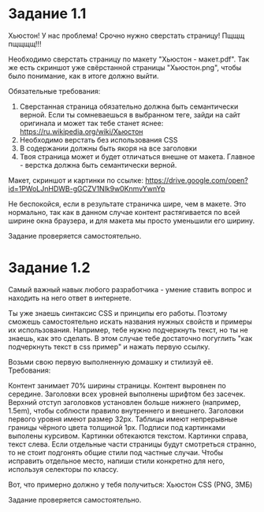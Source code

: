 # Задание 1.1

Хьюстон! У нас проблема! Срочно нужно сверстать страницу! Пщщщ пщщщщ!!!

Необходимо сверстать страницу по  макету "Хьюстон - макет.pdf". Так же есть скриншот уже свёрстанной страницы "Хьюстон.png", чтобы было понимание, как в итоге должно выйти.

Обязательные требования:
1) Сверстанная страница обязательно должна быть семантически верной. Если ты сомневаешься в выбранном теге, зайди на сайт оригинала и может так тебе станет яснее: https://ru.wikipedia.org/wiki/Хьюстон
2) Необходимо верстать без использования CSS
3) В содержании должны быть якоря на все заголовки
4) Твоя страница может и будет отличаться внешне от макета. Главное - верстка должна быть семантически верной.

Макет, скриншот и картинки по ссылке: https://drive.google.com/open?id=1PWoLJnHDWB-gGCZV1Nlk9w0KnmvYwnYp

Не беспокойся, если в результате страничка шире, чем в макете. Это нормально, так как в данном случае контент растягивается по всей ширине окна браузера, и для макета мы просто уменьшили его ширину.

Задание проверяется самостоятельно.

# Задание 1.2

Самый важный навык любого разработчика - умение ставить вопрос и находить на него ответ в интернете.

Ты уже знаешь синтаксис CSS и принципы его работы. Поэтому сможешь самостоятельно искать названия нужных свойств и примеры их использования. Например, тебе нужно подчеркнуть текст, но ты не знаешь, как это сделать. В этом случае тебе достаточно погуглить "как подчеркнуть текст в css пример" и нажать первую ссылку.

Возьми свою первую выполненную домашку и стилизуй её. Требования:

Контент занимает 70% ширины страницы.
Контент выровнен по середине.
Заголовки всех уровней выполнены шрифтом без засечек.
Верхний отступ заголовков установлен больше нижнего (например, 1.5em), чтобы соблюсти правило внутреннего и внешнего.
Заголовки первого уровня имеют размер 32px.
Таблицы имеют непрерывные границы чёрного цвета толщиной 1px.
Подписи под картинками выполены курсивом.
Картинки обтекаются текстом. Картинки справа, текст слева.
Если отдельные части страницы будут смотреться странно, то не стоит подгонять общие стили под частные случаи. Чтобы исправить отдельное место, напиши стили конкретно для него, используя селекторы по классу.

Вот, что примерно должно у тебя получиться: Хьюстон CSS (PNG, 3МБ)

Задание проверяется самостоятельно.
